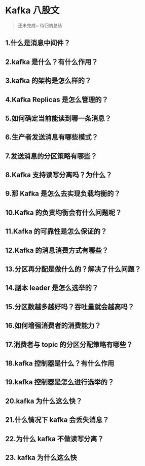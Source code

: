 # Kafka 八股文

> 还未完成~ 待归纳总结

## 1.什么是消息中间件？

## 2.kafka 是什么？有什么作用？

## 3.kafka 的架构是怎么样的？

## 4.Kafka Replicas 是怎么管理的？

## 5.如何确定当前能读到哪一条消息？

## 6.生产者发送消息有哪些模式？

## 7.发送消息的分区策略有哪些？

## 8.Kafka 支持读写分离吗？为什么？

## 9.那 Kafka 是怎么去实现负载均衡的？

## 10.Kafka 的负责均衡会有什么问题呢？

## 11.Kafka 的可靠性是怎么保证的？

## 12.Kafka 的消息消费方式有哪些？

## 13.分区再分配是做什么的？解决了什么问题？

## 14.副本 leader 是怎么选举的？

## 15.分区数越多越好吗？吞吐量就会越高吗？

## 16.如何增强消费者的消费能力？

## 17.消费者与 topic 的分区分配策略有哪些？

## 18.kafka 控制器是什么？有什么作用

## 19.kafka 控制器是怎么进行选举的？

## 20.kafka 为什么这么快？

## 21.什么情况下 kafka 会丢失消息？

## 22.为什么 kafka 不做读写分离？

## 23. kafka 为什么这么快
